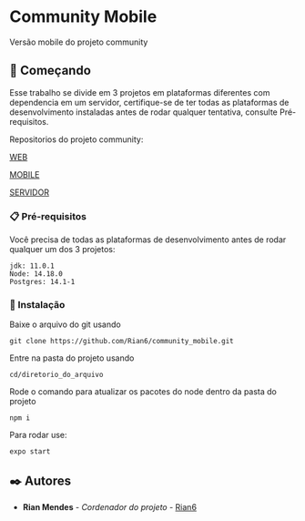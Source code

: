 # Community Mobile

Versão mobile do projeto community

## 🚀 Começando

Esse trabalho se divide em 3 projetos em plataformas diferentes com dependencia em um servidor, certifique-se de ter todas as plataformas de desenvolvimento instaladas antes de rodar qualquer tentativa, consulte Pré-requisitos.

Repositorios do projeto community:

[WEB](https://github.com/Rian6/community_web)

[MOBILE](https://github.com/Rian6/community_mobile)

[SERVIDOR](https://github.com/Rian6/community_server)

### 📋 Pré-requisitos

Você precisa de todas as plataformas de desenvolvimento antes de rodar qualquer um dos 3 projetos:

```
jdk: 11.0.1
Node: 14.18.0
Postgres: 14.1-1
```

### 🔧 Instalação

Baixe o arquivo do git usando

```git clone https://github.com/Rian6/community_mobile.git```

Entre na pasta do projeto usando 

```cd/diretorio_do_arquivo```

Rode o comando para atualizar os pacotes do node dentro da pasta do projeto

```npm i```

Para rodar use:

```expo start```

## ✒️ Autores

* **Rian Mendes** - *Cordenador do projeto* - [Rian6](https://github.com/Rian6)
